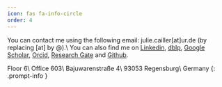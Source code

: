 ```yaml
---
icon: fas fa-info-circle
order: 4
---
```


You can contact me using the following email: julie.cailler[at]ur.de (by replacing [at] by @).\\
You can also find me on [Linkedin](https://www.linkedin.com/in/juliecailler), [dblp](https://dblp.org/pid/325/6040.html), [Google Scholar](https://scholar.google.com/citations?user=Ay047KYAAAAJ&hl=en&oi=ao), [Orcid](https://orcid.org/0000-0002-6665-8089), [Research Gate](https://www.researchgate.net/profile/Julie-Cailler) and [Github](https://github.com/jcailler).

> 
Floor 6\\
Office 603\\
Bajuwarenstraße 4\\
93053 Regensburg\\
Germany
{: .prompt-info }

